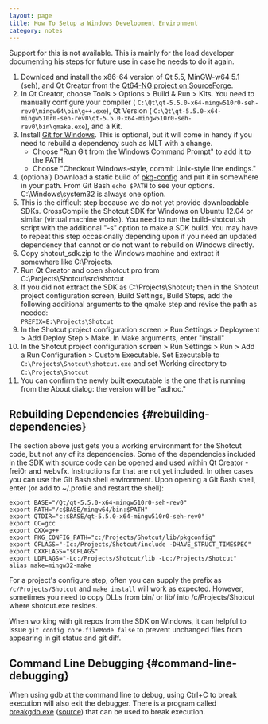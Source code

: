 ```yaml
---
layout: page
title: How To Setup a Windows Development Environment
category: notes
---
```

Support for this is not available. This is mainly for the lead developer
documenting his steps for future use in case he needs to do it again.

1. Download and install the x86-64 version of Qt 5.5, MinGW-w64 5.1
(seh), and Qt Creator from the [Qt64-NG project on
SourceForge](https://sourceforge.net/projects/qt64ng/).
1. In Qt Creator,
choose Tools &gt; Options &gt; Build & Run &gt; Kits. You need to
manually configure your compiler (
`C:\Qt\qt-5.5.0-x64-mingw510r0-seh-rev0\mingw64\bin\g++.exe`), Qt
Version (
`C:\Qt\qt-5.5.0-x64-mingw510r0-seh-rev0\qt-5.5.0-x64-mingw510r0-seh-rev0\bin\qmake.exe`),
and a Kit.
1. Install [Git for
Windows](https://git-for-windows.github.io/). This is optional, but it
will come in handy if you need to rebuild a dependency such as MLT with
a change.
    -   Choose "Run Git from the Windows Command Prompt" to add it to
        the PATH.
    -   Choose "Checkout Windows-style, commit Unix-style line endings."
1. (optional) Download a static build of
[pkg-config](https://s3.amazonaws.com/misc.meltymedia/shotcut-build/pkg-config.exe) and put it in somewhere in
your path. From Git Bash `echo $PATH` to see your options.
C:\\Windows\\system32 is always one option.
1. This is the difficult
step because we do not yet provide downloadable SDKs. CrossCompile
the Shotcut SDK for Windows on Ubuntu 12.04 or similar (virtual
machine works). You need to run the build-shotcut.sh script with the
additional "-s" option to make a SDK build. You may have to repeat
this step occasionally depending upon if you need an updated
dependency that cannot or do not want to rebuild on
Windows directly.
1. Copy shotcut\_sdk.zip to the Windows machine and
extract it somewhere like C:\\Projects.
1. Run Qt Creator and open
shotcut.pro from C:\\Projects\\Shotcut\\src\\shotcut
1. If you did
not extract the SDK as C:\\Projects\\Shotcut; then in the Shotcut
project configuration screen, Build Settings, Build Steps, add the
following additional arguments to the qmake step and revise the path
as needed:<br>`PREFIX=E:\Projects\Shotcut`
1. In the
Shotcut project configuration screen > Run Settings >
Deployment > Add Deploy Step > Make. In Make arguments, enter
"install"
1. In the Shotcut project configuration screen > Run
Settings > Run > Add a Run Configuration >
Custom Executable. Set Executable to
`C:\Projects\Shotcut\shotcut.exe` and set Working directory to
`C:\Projects\Shotcut`
1. You can confirm the newly built executable is the
one that is running from the About dialog: the version will be
"adhoc."

Rebuilding Dependencies {#rebuilding-dependencies}
-----------------------

The section above just gets you a working environment for the Shotcut
code, but not any of its dependencies. Some of the dependencies included
in the SDK with source code can be opened and used within Qt Creator -
frei0r and webvfx. Instructions for that are not yet included. In other
cases you can use the Git Bash shell environment. Upon opening a Git
Bash shell, enter (or add to ~/.profile and restart the shell):

    export BASE="/Qt/qt-5.5.0-x64-mingw510r0-seh-rev0"
    export PATH="/c$BASE/mingw64/bin:$PATH"
    export QTDIR="c:$BASE/qt-5.5.0-x64-mingw510r0-seh-rev0"
    export CC=gcc
    export CXX=g++
    export PKG_CONFIG_PATH="c:/Projects/Shotcut/lib/pkgconfig"
    export CFLAGS="-Ic:/Projects/Shotcut/include -DHAVE_STRUCT_TIMESPEC"
    export CXXFLAGS="$CFLAGS"
    export LDFLAGS="-Lc:/Projects/Shotcut/lib -Lc:/Projects/Shotcut"
    alias make=mingw32-make

For a project's configure step, often you can supply the prefix as
`/c/Projects/Shotcut` and `make install` will work as expected. However,
sometimes you need to copy DLLs from bin/ or lib/ into
/c/Projects/Shotcut where shotcut.exe resides.

When working with git repos from the SDK on Windows, it can helpful to
issue `git config core.fileMode false` to prevent unchanged files from
appearing in git status and git diff.

Command Line Debugging {#command-line-debugging}
----------------------

When using gdb at the command line to debug, using Ctrl+C to break
execution will also exit the debugger. There is a program called
[breakgdb.exe](https://s3.amazonaws.com/misc.meltymedia/shotcut-build/breakgdb.exe) ([source](https://s3.amazonaws.com/misc.meltymedia/shotcut-build/debugbreak.c)) that can be used to break
execution.
